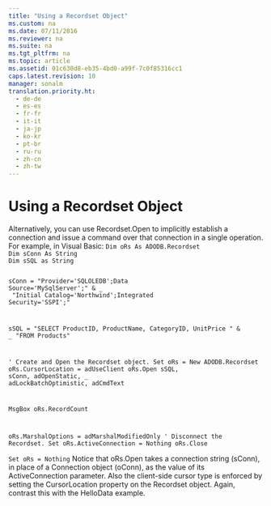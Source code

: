 ```yaml
---
title: "Using a Recordset Object"
ms.custom: na
ms.date: 07/11/2016
ms.reviewer: na
ms.suite: na
ms.tgt_pltfrm: na
ms.topic: article
ms.assetid: 01c630d8-eb35-4bd0-a99f-7c0f85316cc1
caps.latest.revision: 10
manager: sonalm
translation.priority.ht: 
  - de-de
  - es-es
  - fr-fr
  - it-it
  - ja-jp
  - ko-kr
  - pt-br
  - ru-ru
  - zh-cn
  - zh-tw
---
```

# Using a Recordset Object
<?xml version="1.0" encoding="utf-8"?>
<developerReferenceWithoutSyntaxDocument xmlns="http://ddue.schemas.microsoft.com/authoring/2003/5" xmlns:xlink="http://www.w3.org/1999/xlink" xmlns:xsi="http://www.w3.org/2001/XMLSchema-instance" xsi:schemaLocation="http://ddue.schemas.microsoft.com/authoring/2003/5 http://dduestorage.blob.core.windows.net/ddueschema/developer.xsd">
  <introduction>
    <para>Alternatively, you can use <legacyBold>Recordset.Open</legacyBold> to implicitly establish a connection and issue a command over that connection in a single operation. For example, in Visual Basic:</para>
    <code>Dim oRs As ADODB.Recordset
Dim sConn As String
Dim sSQL as String

<codeFeaturedElement>sConn = "Provider='SQLOLEDB';Data Source='MySqlServer';" &amp; _</codeFeaturedElement>
<codeFeaturedElement>             "Initial Catalog='Northwind';Integrated Security='SSPI';"</codeFeaturedElement>

sSQL = "SELECT ProductID, ProductName, CategoryID, UnitPrice " &amp; _
             "FROM Products"

' Create and Open the Recordset object.
Set oRs = New ADODB.Recordset
oRs.CursorLocation = adUseClient
oRs.Open sSQL, <codeFeaturedElement>sConn</codeFeaturedElement>, adOpenStatic, _
               adLockBatchOptimistic, adCmdText
                      
MsgBox oRs.RecordCount
        
oRs.MarshalOptions = adMarshalModifiedOnly
' Disconnect the Recordset.
Set oRs.ActiveConnection = Nothing
oRs.Close        
Set oRs = Nothing</code>
    <para>Notice that <legacyBold>oRs.Open</legacyBold> takes a connection string (<legacyItalic>sConn</legacyItalic>), in place of a <legacyBold>Connection</legacyBold> object (<legacyItalic>oConn</legacyItalic>), as the value of its <legacyBold>ActiveConnection</legacyBold> parameter. Also the client-side cursor type is enforced by setting the <legacyBold>CursorLocation</legacyBold> property on the <legacyBold>Recordset</legacyBold> object. Again, contrast this with the <legacyBold>HelloData</legacyBold> example.</para>
  </introduction>
  <relatedTopics />
</developerReferenceWithoutSyntaxDocument>